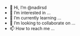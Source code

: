 - 👋 Hi, I’m @nadirsd
- 👀 I’m interested in ...
- 🌱 I’m currently learning ...
- 💞️ I’m looking to collaborate on ...
- 📫 How to reach me ...

<!---
nadirsd/nadirsd is a ✨ special ✨ repository because its `README.md` (this file) appears on your GitHub profile.
You can click the Preview link to take a look at your changes.
--->
